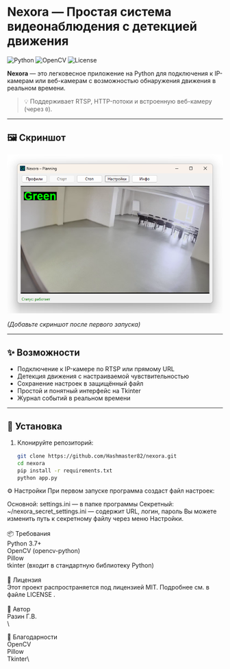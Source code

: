 # Nexora — Простая система видеонаблюдения с детекцией движения

![Python](https://img.shields.io/badge/Python-3.7%2B-blue?logo=python)
![OpenCV](https://img.shields.io/badge/OpenCV-4.x-green?logo=opencv)
![License](https://img.shields.io/github/license/your-username/nexora)

**Nexora** — это легковесное приложение на Python для подключения к IP-камерам или веб-камерам с возможностью обнаружения движения в реальном времени.

> 💡 Поддерживает RTSP, HTTP-потоки и встроенную веб-камеру (через `0`).

---

## 🖼️ Скриншот

![Скриншот Nexora](assets/screenshot.png)

*(Добавьте скриншот после первого запуска)*

---

## ✨ Возможности

- Подключение к IP-камере по RTSP или прямому URL
- Детекция движения с настраиваемой чувствительностью
- Сохранение настроек в защищённый файл
- Простой и понятный интерфейс на Tkinter
- Журнал событий в реальном времени

---

## 🚀 Установка

1. Клонируйте репозиторий:
   ```bash
   git clone https://github.com/Hashmaster82/nexora.git
   cd nexora
   pip install -r requirements.txt
   python app.py
   
⚙️ Настройки
При первом запуске программа создаст файл настроек:

Основной: settings.ini — в папке программы
Секретный: ~/nexora_secret_settings.ini — содержит URL, логин, пароль
Вы можете изменить путь к секретному файлу через меню Настройки.
\
\
📦 Требования\
Python 3.7+\
OpenCV (opencv-python)\
Pillow\
tkinter (входит в стандартную библиотеку Python)\
\
📄 Лицензия\
Этот проект распространяется под лицензией MIT. Подробнее см. в файле LICENSE .\
\
👤 Автор\
Разин Г.В.\
\

🙌 Благодарности\
OpenCV\
Pillow\
Tkinter\